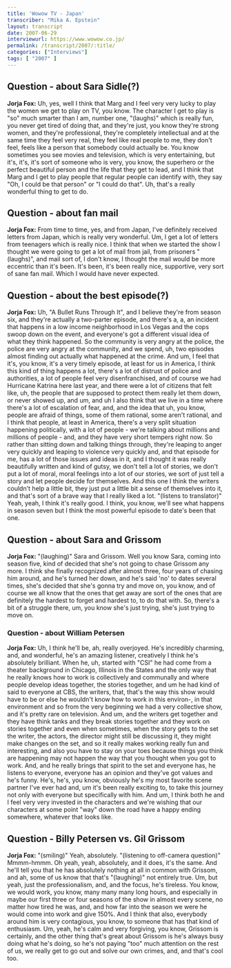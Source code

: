 ```yaml
---
title: 'Wowow TV - Japan'
transcriber: "Mika A. Epstein"
layout: transcript
date: 2007-06-29
interviewurl: https://www.wowow.co.jp/
permalink: /transcript/2007/:title/
categories: ["Interviews"]
tags: [ "2007" ]
---
```


## Question - about Sara Sidle(?)

**Jorja Fox:** Uh, yes, well I think that Marg and I feel very very lucky to play the women we get to play on TV, you know. The character I get to play is "so" much smarter than I am, number one, "(laughs)" which is really fun, you never get tired of doing that, and they're just, you know they're strong women, and they're professional, they're completely intellectual and at the same time they feel very real, they feel like real people to me, they don't feel, feels like a person that somebody could actually be. You know sometimes you see movies and television, which is very entertaining, but it's, it's, it's sort of someone who is very, you know, the superhero or the perfect beautiful person and the life that they get to lead, and I think that Marg and I get to play people that regular people can identify with, they say "Oh, I could be that person" or "I could do that". Uh, that's a really wonderful thing to get to do.

## Question - about fan mail

**Jorja Fox:** From time to time, yes, and from Japan, I've definitely received letters from Japan, which is really very wonderful. Um, I get a lot of letters from teenagers which is really nice. I think that when we started the show I thought we were going to get a lot of mail from jail, from prisoners "(laughs)", and mail sort of, I don't know, I thought the mail would be more eccentric than it's been. It's been, it's been really nice, supportive, very sort of sane fan mail. Which I would have never expected.

## Question - about the best episode(?)

**Jorja Fox:** Uh, "A Bullet Runs Through It", and I believe they're from season six, and they're actually a two-parter episode, and there's a, a, an incident that happens in a low income neighborhood in Los Vegas and the cops swoop down on the event, and everyone's got a different visual idea of what they think happened. So the community is very angry at the police, the police are very angry at the community, and we spend, uh, two episodes almost finding out actually what happened at the crime. And um, I feel that it's, you know, it's a very timely episode, at least for us in America, I think this kind of thing happens a lot, there's a lot of distrust of police and authorities, a lot of people feel very disenfranchised, and of course we had Hurricane Katrina here last year, and there were a lot of citizens that felt like, uh, the people that are supposed to protect them really let them down, or never showed up, and um, and uh I also think that we live in a time where there's a lot of escalation of fear, and, and the idea that uh, you know, people are afraid of things, some of them rational, some aren't rational, and I think that people, at least in America, there's a very split situation happening politically, with a lot of people - we're talking about millions and millions of people - and, and they have very short tempers right now. So rather than sitting down and talking things through, they're leaping to anger very quickly and leaping to violence very quickly and, and that episode for me, has a lot of those issues and ideas in it, and I thought it was really beautifully written and kind of gutsy, we don't tell a lot of stories, we don't put a lot of moral, moral feelings into a lot of our stories, we sort of just tell a story and let people decide for themselves. And this one I think the writers couldn't help a little bit, they just put a little bit a sense of themselves into it, and that's sort of a brave way that I really liked a lot. "(listens to translator)" Yeah, yeah, I think it's really good. I think, you know, we'll see what happens in season seven but I think the most powerful episode to date's been that one.

## Question - about Sara and Grissom

**Jorja Fox:** "(laughing)" Sara and Grissom. Well you know Sara, coming into season five, kind of decided that she's not going to chase Grissom any more. I think she finally recognized after almost three, four years of chasing him around, and he's turned her down, and he's said 'no' to dates several times, she's decided that she's gonna try and move on, you know, and of course we all know that the ones that get away are sort of the ones that are definitely the hardest to forget and hardest to, to do that with. So, there's a bit of a struggle there, um, you know she's just trying, she's just trying to move on.

### Question - about William Petersen

**Jorja Fox:** Uh, I think he'll be, ah, really overjoyed. He's incredibly charming, and, and wonderful, he's an amazing listener, creatively I think he's absolutely brilliant. When he, uh, started with "CSI" he had come from a theater background in Chicago, Illinois in the States and the only way that he really knows how to work is collectively and communally and where people develop ideas together, the stories together, and um he had kind of said to everyone at CBS, the writers, that, that's the way this show would have to be or else he wouldn't know how to work in this environ-, in that environment and so from the very beginning we had a very collective show, and it's pretty rare on television. And um, and the writers get together and they have think tanks and they break stories together and they work on stories together and even when sometimes, when the story gets to the set the writer, the actors, the director might still be discussing it, they might make changes on the set, and so it really makes working really fun and interesting, and also you have to stay on your toes because things you think are happening may not happen the way that you thought when you got to work. And, and he really brings that spirit to the set and everyone has, he listens to everyone, everyone has an opinion and they've got values and he's funny. He's, he's, you know, obviously he's my most favorite scene partner I've ever had and, um it's been really exciting to, to take this journey not only with everyone but specifically with him. And um, I think both he and I feel very very invested in the characters and we're wishing that our characters at some point "way" down the road have a happy ending somewhere, whatever that looks like.

## Question - Billy Petersen vs. Gil Grissom

**Jorja Fox:** "(smiling)" Yeah, absolutely. "(listening to off-camera question)" Mmmm-hmmm. Oh yeah, yeah, absolutely, and it does, it's the same. And he'll tell you that he has absolutely nothing at all in common with Grissom, and ah, some of us know that that's "(laughing)" not entirely true. Um, but yeah, just the professionalism, and, and the focus, he's tireless. You know, we would work, you know, many many many long hours, and especially in maybe our first three or four seasons of the show in almost every scene, no matter how tired he was, and, and how far into the season we were he would come into work and give 150%. And I think that also, everybody around him is very contagious, you know, to someone that has that kind of enthusiasm. Um, yeah, he's calm and very forgiving, you know, Grissom is certainly, and the other thing that's great about Grissom is he's always busy doing what he's doing, so he's not paying "too" much attention on the rest of us, we really get to go out and solve our own crimes, and, and that's cool too.
